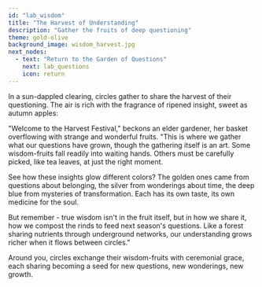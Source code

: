 ```yaml
---
id: "lab_wisdom"
title: "The Harvest of Understanding"
description: "Gather the fruits of deep questioning"
theme: gold-olive
background_image: wisdom_harvest.jpg
next_nodes:
  - text: "Return to the Garden of Questions"
    next: lab_questions
    icon: return
---
```

In a sun-dappled clearing, circles gather to share the harvest of their questioning. The air is rich with the fragrance of ripened insight, sweet as autumn apples:

"Welcome to the Harvest Festival," beckons an elder gardener, her basket overflowing with strange and wonderful fruits. "This is where we gather what our questions have grown, though the gathering itself is an art. Some wisdom-fruits fall readily into waiting hands. Others must be carefully picked, like tea leaves, at just the right moment.

See how these insights glow different colors? The golden ones came from questions about belonging, the silver from wonderings about time, the deep blue from mysteries of transformation. Each has its own taste, its own medicine for the soul.

But remember - true wisdom isn't in the fruit itself, but in how we share it, how we compost the rinds to feed next season's questions. Like a forest sharing nutrients through underground networks, our understanding grows richer when it flows between circles."

Around you, circles exchange their wisdom-fruits with ceremonial grace, each sharing becoming a seed for new questions, new wonderings, new growth.